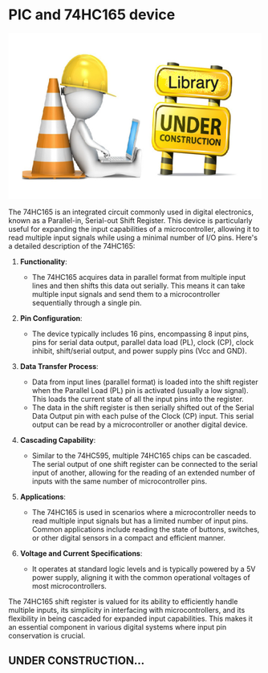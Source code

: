 # PIC and 74HC165 device


![Under construction...](../../images/under_construction.png)

The 74HC165 is an integrated circuit commonly used in digital electronics, known as a Parallel-in, Serial-out Shift Register. This device is particularly useful for expanding the input capabilities of a microcontroller, allowing it to read multiple input signals while using a minimal number of I/O pins. Here's a detailed description of the 74HC165:

1. **Functionality**:
   - The 74HC165 acquires data in parallel format from multiple input lines and then shifts this data out serially. This means it can take multiple input signals and send them to a microcontroller sequentially through a single pin.

2. **Pin Configuration**:
   - The device typically includes 16 pins, encompassing 8 input pins, pins for serial data output, parallel data load (PL), clock (CP), clock inhibit, shift/serial output, and power supply pins (Vcc and GND).

3. **Data Transfer Process**:
   - Data from input lines (parallel format) is loaded into the shift register when the Parallel Load (PL) pin is activated (usually a low signal). This loads the current state of all the input pins into the register.
   - The data in the shift register is then serially shifted out of the Serial Data Output pin with each pulse of the Clock (CP) input. This serial output can be read by a microcontroller or another digital device.

4. **Cascading Capability**:
   - Similar to the 74HC595, multiple 74HC165 chips can be cascaded. The serial output of one shift register can be connected to the serial input of another, allowing for the reading of an extended number of inputs with the same number of microcontroller pins.

5. **Applications**:
   - The 74HC165 is used in scenarios where a microcontroller needs to read multiple input signals but has a limited number of input pins. Common applications include reading the state of buttons, switches, or other digital sensors in a compact and efficient manner.

6. **Voltage and Current Specifications**:
   - It operates at standard logic levels and is typically powered by a 5V power supply, aligning it with the common operational voltages of most microcontrollers.

The 74HC165 shift register is valued for its ability to efficiently handle multiple inputs, its simplicity in interfacing with microcontrollers, and its flexibility in being cascaded for expanded input capabilities. This makes it an essential component in various digital systems where input pin conservation is crucial.

## UNDER CONSTRUCTION...


